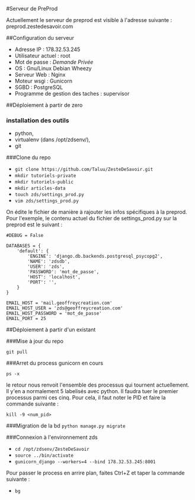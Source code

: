 #Serveur de PreProd

Actuellement le serveur de preprod est visible à l'adresse suivante : preprod.zestedesavoir.com

##Configuration du serveur

- Adresse IP : 178.32.53.245
- Utilisateur actuel : root
- Mot de passe : _Demande Privée_
- OS : Gnu/Linux Debian Wheezy
- Serveur Web : Nginx
- Moteur wsgi : Gunicorn
- SGBD : PostgreSQL
- Programme de gestion des taches : supervisor

##Déploiement à partir de zero

### installation des outils

- python, 
- virtualenv (dans /opt/zdsenv/), 
- git

###Clone du repo

- `git clone https://github.com/Taluu/ZesteDeSavoir.git`
- `mkdir tutoriels-private`
- `mkdir tutoriels-public`
- `mkdir articles-data`
- `touch zds/settings_prod.py`
- `vim zds/settings_prod.py`

On édite le fichier de manière à rajouter les infos spécifiques à la preprod. Pour l'exemple, le contenu actuel du fichier de settings_prod.py sur la preprod est le suivant :
```text
#DEBUG = False

DATABASES = {
    'default': {
        'ENGINE': 'django.db.backends.postgresql_psycopg2',
        'NAME': 'zdsdb',
        'USER': 'zds',
        'PASSWORD': 'mot_de_passe',
        'HOST': 'localhost',
        'PORT': '',
    }
}

EMAIL_HOST = 'mail.geoffreycreation.com'
EMAIL_HOST_USER = 'zds@geoffreycreation.com'
EMAIL_HOST_PASSWORD = 'mot_de_passe'
EMAIL_PORT = 25
```


##Déploiement à partir d'un existant

###Mise à jour du repo

`git pull`

###Arret du process gunicorn en cours

`ps -x`

le retour nous renvoit l'ensemble des processus qui tournent actuellement. Il y'en a normalement 5 labelisés avec python. Il faudra tuer le premier processus parmi ces cinq. Pour cela, il faut noter le PID et faire la commande suivante :

`kill -9 <num_pid>`

###Migration de la bd
`python manage.py migrate`

###Connexion à l'environnement zds

- `cd /opt/zdsenv/ZesteDeSavoir`
- `source ../bin/activate `
- `gunicorn_django --workers=4 --bind 178.32.53.245:8001`

Pour passer le process en arrire plan, faites Ctrl+Z et taper la commande suivante :

- `bg`
